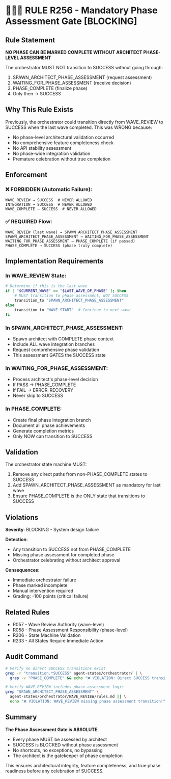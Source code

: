 # 🚨🚨🚨 RULE R256 - Mandatory Phase Assessment Gate [BLOCKING]

## Rule Statement
**NO PHASE CAN BE MARKED COMPLETE WITHOUT ARCHITECT PHASE-LEVEL ASSESSMENT**

The orchestrator MUST NOT transition to SUCCESS without going through:
1. SPAWN_ARCHITECT_PHASE_ASSESSMENT (request assessment)
2. WAITING_FOR_PHASE_ASSESSMENT (receive decision)  
3. PHASE_COMPLETE (finalize phase)
4. Only then → SUCCESS

## Why This Rule Exists

Previously, the orchestrator could transition directly from WAVE_REVIEW to SUCCESS when the last wave completed. This was WRONG because:
- No phase-level architectural validation occurred
- No comprehensive feature completeness check
- No API stability assessment
- No phase-wide integration validation
- Premature celebration without true completion

## Enforcement

### ❌ FORBIDDEN (Automatic Failure):
```
WAVE_REVIEW → SUCCESS  # NEVER ALLOWED
INTEGRATION → SUCCESS  # NEVER ALLOWED
WAVE_COMPLETE → SUCCESS  # NEVER ALLOWED
```

### ✅ REQUIRED Flow:
```
WAVE_REVIEW (last wave) → SPAWN_ARCHITECT_PHASE_ASSESSMENT
SPAWN_ARCHITECT_PHASE_ASSESSMENT → WAITING_FOR_PHASE_ASSESSMENT
WAITING_FOR_PHASE_ASSESSMENT → PHASE_COMPLETE (if passed)
PHASE_COMPLETE → SUCCESS (phase truly complete)
```

## Implementation Requirements

### In WAVE_REVIEW State:
```bash
# Determine if this is the last wave
if [ "$CURRENT_WAVE" == "$LAST_WAVE_OF_PHASE" ]; then
    # MUST transition to phase assessment, NOT SUCCESS
    transition_to "SPAWN_ARCHITECT_PHASE_ASSESSMENT"
else
    transition_to "WAVE_START"  # Continue to next wave
fi
```

### In SPAWN_ARCHITECT_PHASE_ASSESSMENT:
- Spawn architect with COMPLETE phase context
- Include ALL wave integration branches
- Request comprehensive phase validation
- This assessment GATES the SUCCESS state

### In WAITING_FOR_PHASE_ASSESSMENT:
- Process architect's phase-level decision
- If PASS → PHASE_COMPLETE
- If FAIL → ERROR_RECOVERY
- Never skip to SUCCESS

### In PHASE_COMPLETE:
- Create final phase integration branch
- Document all phase achievements
- Generate completion metrics
- Only NOW can transition to SUCCESS

## Validation

The orchestrator state machine MUST:
1. Remove any direct paths from non-PHASE_COMPLETE states to SUCCESS
2. Add SPAWN_ARCHITECT_PHASE_ASSESSMENT as mandatory for last wave
3. Ensure PHASE_COMPLETE is the ONLY state that transitions to SUCCESS

## Violations

**Severity**: BLOCKING - System design failure

**Detection**:
- Any transition to SUCCESS not from PHASE_COMPLETE
- Missing phase assessment for completed phase
- Orchestrator celebrating without architect approval

**Consequences**:
- Immediate orchestrator failure
- Phase marked incomplete
- Manual intervention required
- Grading: -100 points (critical failure)

## Related Rules
- R057 - Wave Review Authority (wave-level)
- R058 - Phase Assessment Responsibility (phase-level)
- R206 - State Machine Validation
- R233 - All States Require Immediate Action

## Audit Command

```bash
# Verify no direct SUCCESS transitions exist
grep -r "transition.*SUCCESS" agent-states/orchestrator/ | \
  grep -v "PHASE_COMPLETE" && echo "❌ VIOLATION: Direct SUCCESS transition found!"

# Verify WAVE_REVIEW includes phase assessment logic
grep "SPAWN_ARCHITECT_PHASE_ASSESSMENT" \
  agent-states/orchestrator/WAVE_REVIEW/rules.md || \
  echo "❌ VIOLATION: WAVE_REVIEW missing phase assessment transition!"
```

## Summary

**The Phase Assessment Gate is ABSOLUTE**:
- Every phase MUST be assessed by architect
- SUCCESS is BLOCKED without phase assessment
- No shortcuts, no exceptions, no bypassing
- The architect is the gatekeeper of phase completion

This ensures architectural integrity, feature completeness, and true phase readiness before any celebration of SUCCESS.